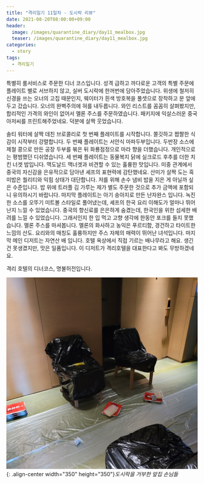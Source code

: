 ```yaml
---
title: "격리일기 11일차 - 도시락 리뷰"
date: 2021-08-20T08:00:00+09:00
header:
  image: /images/quarantine_diary/day11_mealbox.jpg
  teaser: /images/quarantine_diary/day11_mealbox.jpg
categories:
  - story
tags:
  - 격리일기
---
```


특별히 룸서비스로 주문한 디너 코스입니다. 성격 급하고 까다로운 고객의 특별 주문에 플레이트 별로 서브하지 않고, 실버 도시락에 한꺼번에 담아주었습니다. 위생에 철저히 신경을 쓰는 오너의 고집 때문인지, 웨이터가 흰색 방호복을 풀셋으로 장착하고 문 앞에 두고 갔습니다. 오너의 완벽주의에 혀를 내두릅니다. 와인 리스트를 꼼꼼히 살펴봤지만, 합리적인 가격의 와인이 없어서 멜론 주스를 주문하였습니다. 패키지에 익살스러운 중국 아저씨를 프린트해주었네요. 덕분에 살짝 웃었습니다.  

솔티 워터에 살짝 데친 브로콜리로 첫 번째 플레이트를 시작합니다. 쫄깃하고 짭짤한 식감이 시작부터 강렬합니다. 두 번째 플레이트는 서안식 마파두부입니다. 두반장 소스에 제철 콩으로 만든 공장 두부를 볶은 뒤 화룡점정으로 마라 향을 더했습니다. 개인적으로는 평범했던 디쉬였습니다.
세 번째 플레이트는 동물복지 닭에 실크로드 후추를 더한 치킨 너겟 밥입니다. 맥도날드 맥너겟과 비견할 수 있는 훌륭한 맛입니다. 미중 관계에서 중국의 자신감을 은유적으로 담아낸 셰프의 표현력에 감탄했네요. 산미가 살짝 도는 흑미밥은 퀄리티와 익힘 상태가 대단합니다. 저를 위해 손수 냄비 밥을 지은 게 아닐까 싶은 수준입니다. 밥 위에 트러플 김 가루는 제가 별도 주문한 것으로 추가 금액에 포함되니 유의하시기 바랍니다. 마지막 플레이트는 아기 송아지로 만든 난자완스 입니다. 녹진한 소스를 오뚜기 미트볼 스타일로 풀어냈는데, 셰프의 한국 요리 이해도가 얼마나 뛰어난지 느낄 수 있었습니다. 중국의 향신료를 은은하게 숨겼는데, 한국인을 위한 섬세한 배려를 느낄 수 있었습니다. 그래서인지 한 입 먹고 고향 생각에 한동안 포크를 들지 못했습니다. 멜론 주스를 마셔봅니다. 멜론의 화사하고 농익은 푸르티함, 경건하고 타이트한 느낌의 산도. 요리와의 매칭도 훌륭하지만 주스 자체의 매력이 뛰어난 녀석입니다. 마지막 메인 디저트는 자연산 배 입니다. 호텔 옥상에서 직접 기르는 배나무라고 해요. 생긴 건 못생겼지만, 맛은 일품입니다. 이 디저트가 격리호텔을 대표한다고 봐도 무방하겠네요.  

격리 호텔의 디너코스, 명불허전입니다.

![도시락을 거부한 앞집 손님들](/images/quarantine_diary/day11_reject.jpg){: .align-center width="350" height="350"}*도시락을 거부한 앞집 손님들*